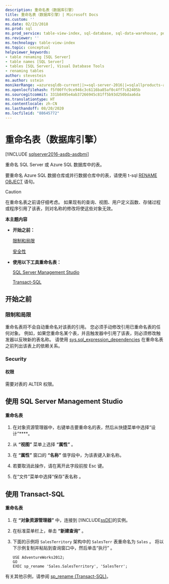 ```yaml
---
description: 重命名表（数据库引擎）
title: 重命名表（数据库引擎）| Microsoft Docs
ms.custom: ''
ms.date: 02/23/2018
ms.prod: sql
ms.prod_service: table-view-index, sql-database, sql-data-warehouse, pdw
ms.reviewer: ''
ms.technology: table-view-index
ms.topic: conceptual
helpviewer_keywords:
- table renaming [SQL Server]
- table names [SQL Server]
- tables [SQL Server], Visual Database Tools
- renaming tables
author: stevestein
ms.author: sstein
monikerRange: =azuresqldb-current||>=sql-server-2016||=sqlallproducts-allversions||>=sql-server-linux-2017||=azuresqldb-mi-current
ms.openlocfilehash: f5f00ffc9ce946c3c6116ba85af0c4ff7c82405b
ms.sourcegitcommit: 331b8495e4ab37266945c81ff5b93d250bdaa6da
ms.translationtype: HT
ms.contentlocale: zh-CN
ms.lasthandoff: 08/20/2020
ms.locfileid: "88645772"
---
```

# <a name="rename-tables-database-engine"></a>重命名表（数据库引擎）

[!INCLUDE [sqlserver2016-asdb-asdbmi](../../includes/applies-to-version/sqlserver2016-asdb-asdbmi.md)]

重命名 SQL Server 或 Azure SQL 数据库中的表。

要重命名 Azure SQL 数据仓库或并行数据仓库中的表，请使用 t-sql [RENAME OBJECT](../../t-sql/statements/rename-transact-sql.md) 语句。 
  
> [!CAUTION]  
>  在重命名表之前请仔细考虑。 如果现有的查询、视图、用户定义函数、存储过程或程序引用了该表，则对名称的修改将使这些对象无效。  
  
 **本主题内容**  
  
-   **开始之前：**  
  
     [限制和局限](#Restrictions)  
  
     [安全性](#Security)  
  
-   **使用以下工具重命名表：**  
  
     [SQL Server Management Studio](#SSMSProcedure)  
  
     [Transact-SQL](#TsqlProcedure)  
  
##  <a name="before-you-begin"></a><a name="BeforeYouBegin"></a> 开始之前  
  
###  <a name="limitations-and-restrictions"></a><a name="Restrictions"></a> 限制和局限  
 重命名表将不会自动重命名对该表的引用。 您必须手动修改引用已重命名表的任何对象。 例如，如果您重命名某个表，并且触发器中引用了该表，则必须修改触发器以反映新的表名称。 请使用 [sys.sql_expression_dependencies](../../relational-databases/system-catalog-views/sys-sql-expression-dependencies-transact-sql.md) 在重命名表之前列出该表上的依赖关系。  
  
###  <a name="security"></a><a name="Security"></a> Security  
  
####  <a name="permissions"></a><a name="Permissions"></a> 权限  
 需要对表的 ALTER 权限。  
  
##  <a name="using-sql-server-management-studio"></a><a name="SSMSProcedure"></a> 使用 SQL Server Management Studio  
  
#### <a name="to-rename-a-table"></a>重命名表  
  
1.  在对象资源管理器中，右键单击要重命名的表，然后从快捷菜单中选择“设计”****。  
  
2.  从 **“视图”** 菜单上选择 **“属性”** 。  
  
3.  在 **“属性”** 窗口的 **“名称”** 值字段中，为该表键入新名称。  
  
4.  若要取消此操作，请在离开此字段前按 Esc 键。  
  
5.  在“文件”菜单中选择“保存”表名称 。  

##  <a name="using-transact-sql"></a><a name="TsqlProcedure"></a> 使用 Transact-SQL  
  
#### <a name="to-rename-a-table"></a>重命名表  
  
1.  在 **“对象资源管理器”** 中，连接到 [!INCLUDE[ssDE](../../includes/ssde-md.md)]的实例。  
  
2.  在标准菜单栏上，单击 **“新建查询”** 。  
  
3.  下面的示例将 `SalesTerritory` 架构中的 `SalesTerr` 表重命名为 `Sales` 。 将以下示例复制并粘贴到查询窗口中，然后单击“执行” 。  
  
    ```  
    USE AdventureWorks2012;   
    GO  
    EXEC sp_rename 'Sales.SalesTerritory', 'SalesTerr';  
    ```  
  
 有关其他示例，请参阅 [sp_rename (Transact-SQL)](../../relational-databases/system-stored-procedures/sp-rename-transact-sql.md)。  
  
  
